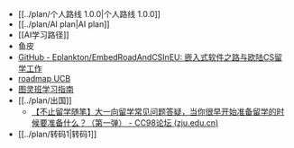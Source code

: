 - [[../plan/个人路线 1.0.0|个人路线 1.0.0]]
- [[../plan/AI plan|AI plan]]
- [[AI学习路径]]
- 鱼皮
- [GitHub - Eplankton/EmbedRoadAndCSInEU: 嵌入式软件之路与欧陆CS留学工作](https://github.com/Eplankton/EmbedRoadAndCSInEU)
- [roadmap UCB](https://hkn.eecs.berkeley.edu/courseguides)
- [图灵班学习指南](https://zju-turing.github.io/TuringCourses/)
- [[../plan/出国]]
	- [【不止留学随笔】大一向留学常见问题答疑，当你很早开始准备留学的时候要准备什么？（第一弹） - CC98论坛 (zju.edu.cn)](http://www-cc98-org-s.webvpn.zju.edu.cn:8001/topic/5374161)
- [[../plan/转码1|转码1]]
